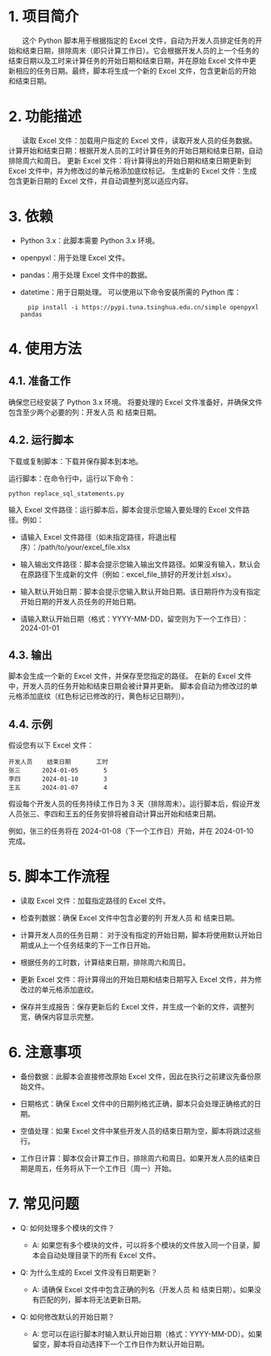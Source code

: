 # 1. 项目简介 #
&nbsp;&nbsp;&nbsp;&nbsp;&nbsp;&nbsp;&nbsp;这个 Python 脚本用于根据指定的 Excel 文件，自动为开发人员排定任务的开始和结束日期，排除周末（即只计算工作日）。它会根据开发人员的上一个任务的结束日期以及工时来计算任务的开始日期和结束日期，并在原始 Excel 文件中更新相应的任务日期。最终，脚本将生成一个新的 Excel 文件，包含更新后的开始和结束日期。

# 2. 功能描述 #
&nbsp;&nbsp;&nbsp;&nbsp;&nbsp;&nbsp;&nbsp;读取 Excel 文件：加载用户指定的 Excel 文件，读取开发人员的任务数据。
计算开始和结束日期：根据开发人员的工时计算任务的开始日期和结束日期，自动排除周六和周日。
更新 Excel 文件：将计算得出的开始日期和结束日期更新到 Excel 文件中，并为修改过的单元格添加底纹标记。
生成新的 Excel 文件：生成包含更新日期的 Excel 文件，并自动调整列宽以适应内容。
# 3. 依赖 #


- Python 3.x：此脚本需要 Python 3.x 环境。


- openpyxl：用于处理 Excel 文件。


- pandas：用于处理 Excel 文件中的数据。


- datetime：用于日期处理。
可以使用以下命令安装所需的 Python 库：

		pip install -i https://pypi.tuna.tsinghua.edu.cn/simple openpyxl pandas

# 4. 使用方法 #
## 4.1. 准备工作 ##
确保您已经安装了 Python 3.x 环境。
将要处理的 Excel 文件准备好，并确保文件包含至少两个必要的列：开发人员 和 结束日期。
## 4.2. 运行脚本 ##
下载或复制脚本：下载并保存脚本到本地。

运行脚本：在命令行中，运行以下命令：

	python replace_sql_statements.py
输入 Excel 文件路径：运行脚本后，脚本会提示您输入要处理的 Excel 文件路径。例如：




- 请输入 Excel 文件路径（如未指定路径，将退出程序）：/path/to/your/excel_file.xlsx


- 输入输出文件路径：脚本会提示您输入输出文件路径。如果没有输入，默认会在原路径下生成新的文件（例如：excel_file_排好的开发计划.xlsx）。



- 输入默认开始日期：脚本会提示您输入默认开始日期。该日期将作为没有指定开始日期的开发人员任务的开始日期。




- 请输入默认开始日期（格式：YYYY-MM-DD，留空则为下一个工作日）：2024-01-01
## 4.3. 输出 ##
脚本会生成一个新的 Excel 文件，并保存至您指定的路径。
在新的 Excel 文件中，开发人员的任务开始和结束日期会被计算并更新。
脚本会自动为修改过的单元格添加底纹（红色标记已修改的行，黄色标记日期列）。
## 4.4. 示例 ##
假设您有以下 Excel 文件：

	开发人员	结束日期	   工时
	张三	    2024-01-05	     5
	李四	    2024-01-10	     3
	王五	    2024-01-07	     4
假设每个开发人员的任务持续工作日为 3 天（排除周末）。运行脚本后，假设开发人员张三、李四和王五的任务安排将被自动计算出开始和结束日期。

例如，张三的任务将在 2024-01-08（下一个工作日）开始，并在 2024-01-10 完成。

# 5. 脚本工作流程 #


- 读取 Excel 文件：加载指定路径的 Excel 文件。


- 检查列数据：确保 Excel 文件中包含必要的列 开发人员 和 结束日期。


- 计算开发人员的任务日期：
对于没有指定的开始日期，脚本将使用默认开始日期或从上一个任务结束的下一工作日开始。


- 根据任务的工时数，计算结束日期，排除周六和周日。


- 更新 Excel 文件：将计算得出的开始日期和结束日期写入 Excel 文件，并为修改过的单元格添加底纹。


- 保存并生成报告：保存更新后的 Excel 文件，并生成一个新的文件，调整列宽，确保内容显示完整。
# 6. 注意事项 #


- 备份数据：此脚本会直接修改原始 Excel 文件，因此在执行之前建议先备份原始文件。


- 日期格式：确保 Excel 文件中的日期列格式正确，脚本只会处理正确格式的日期。


- 空值处理：如果 Excel 文件中某些开发人员的结束日期为空，脚本将跳过这些行。


- 工作日计算：脚本仅会计算工作日，排除周六和周日。如果开发人员的结束日期是周五，任务将从下一个工作日（周一）开始。
# 7. 常见问题 #


- Q: 如何处理多个模块的文件？	


	- A: 如果您有多个模块的文件，可以将多个模块的文件放入同一个目录，脚本会自动处理目录下的所有 Excel 文件。



- Q: 为什么生成的 Excel 文件没有日期更新？


	- A: 请确保 Excel 文件中包含正确的列名（开发人员 和 结束日期）。如果没有匹配的列，脚本将无法更新日期。



- Q: 如何修改默认的开始日期？


	- A: 您可以在运行脚本时输入默认开始日期（格式：YYYY-MM-DD）。如果留空，脚本将自动选择下一个工作日作为默认开始日期。